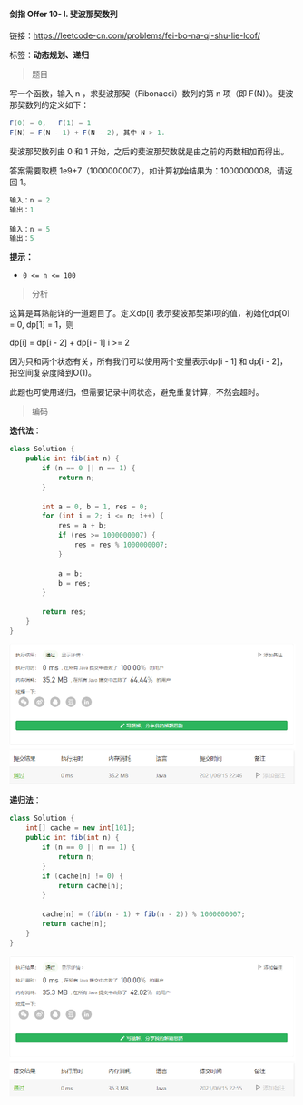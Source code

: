 #### 剑指 Offer 10- I. 斐波那契数列

链接：https://leetcode-cn.com/problems/fei-bo-na-qi-shu-lie-lcof/

标签：**动态规划、递归**

> 题目

写一个函数，输入 n ，求斐波那契（Fibonacci）数列的第 n 项（即 F(N)）。斐波那契数列的定义如下：

```java
F(0) = 0,   F(1) = 1
F(N) = F(N - 1) + F(N - 2), 其中 N > 1.
```

斐波那契数列由 0 和 1 开始，之后的斐波那契数就是由之前的两数相加而得出。

答案需要取模 1e9+7（1000000007），如计算初始结果为：1000000008，请返回 1。

```java
输入：n = 2
输出：1
    
输入：n = 5
输出：5
```

**提示：**

- `0 <= n <= 100`

> 分析

这算是耳熟能详的一道题目了。定义dp[i] 表示斐波那契第i项的值，初始化dp[0] = 0, dp[1] = 1，则

dp[i] = dp[i - 2] + dp[i - 1]    i >= 2

因为只和两个状态有关，所有我们可以使用两个变量表示dp[i - 1] 和 dp[i - 2]，把空间复杂度降到O(1)。

此题也可使用递归，但需要记录中间状态，避免重复计算，不然会超时。

> 编码

**迭代法**：

```java
class Solution {
    public int fib(int n) {
        if (n == 0 || n == 1) {
            return n;
        }

        int a = 0, b = 1, res = 0;
        for (int i = 2; i <= n; i++) {
            res = a + b;
            if (res >= 1000000007) {
                res = res % 1000000007;
            }

            a = b;
            b = res;
        }

        return res;
    }
}
```

![image-20210615224638264](剑指Offer10-I.斐波那契数列.assets/image-20210615224638264.png)

**递归法**：

```java
class Solution {
    int[] cache = new int[101];
    public int fib(int n) {
        if (n == 0 || n == 1) {
            return n;
        }
        if (cache[n] != 0) {
            return cache[n];
        }

        cache[n] = (fib(n - 1) + fib(n - 2)) % 1000000007;
        return cache[n];
    }
}
```

![image-20210615225645755](剑指Offer10-I.斐波那契数列.assets/image-20210615225645755.png)